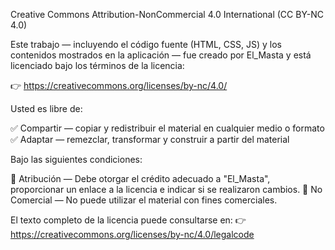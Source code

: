 Creative Commons Attribution-NonCommercial 4.0 International (CC BY-NC 4.0)

Este trabajo — incluyendo el código fuente (HTML, CSS, JS) y los contenidos mostrados en la aplicación — fue creado por El_Masta y está licenciado bajo los términos de la licencia:

👉 https://creativecommons.org/licenses/by-nc/4.0/

Usted es libre de:

✅ Compartir — copiar y redistribuir el material en cualquier medio o formato
✅ Adaptar — remezclar, transformar y construir a partir del material

Bajo las siguientes condiciones:

📌 Atribución — Debe otorgar el crédito adecuado a "El_Masta", proporcionar un enlace a la licencia e indicar si se realizaron cambios.
🚫 No Comercial — No puede utilizar el material con fines comerciales.

El texto completo de la licencia puede consultarse en:
👉 https://creativecommons.org/licenses/by-nc/4.0/legalcode

